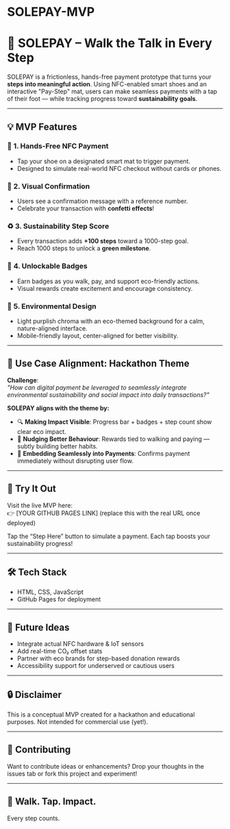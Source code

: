 # SOLEPAY-MVP
# 👟 SOLEPAY – Walk the Talk in Every Step

SOLEPAY is a frictionless, hands-free payment prototype that turns your **steps into meaningful action**. Using NFC-enabled smart shoes and an interactive "Pay-Step" mat, users can make seamless payments with a tap of their foot — while tracking progress toward **sustainability goals**.

---

## 💡 MVP Features

### 🧠 **1. Hands-Free NFC Payment**
- Tap your shoe on a designated smart mat to trigger payment.
- Designed to simulate real-world NFC checkout without cards or phones.

### 🎉 **2. Visual Confirmation**
- Users see a confirmation message with a reference number.
- Celebrate your transaction with **confetti effects**!

### ♻️ **3. Sustainability Step Score**
- Every transaction adds **+100 steps** toward a 1000-step goal.
- Reach 1000 steps to unlock a **green milestone**.

### 🏅 **4. Unlockable Badges**
- Earn badges as you walk, pay, and support eco-friendly actions.
- Visual rewards create excitement and encourage consistency.

### 🌱 **5. Environmental Design**
- Light purplish chroma with an eco-themed background for a calm, nature-aligned interface.
- Mobile-friendly layout, center-aligned for better visibility.

---

## 🧭 Use Case Alignment: Hackathon Theme

**Challenge**:  
_"How can digital payment be leveraged to seamlessly integrate environmental sustainability and social impact into daily transactions?"_

**SOLEPAY aligns with the theme by:**

- 🔍 **Making Impact Visible**: Progress bar + badges + step count show clear eco impact.
- 💚 **Nudging Better Behaviour**: Rewards tied to walking and paying — subtly building better habits.
- 📱 **Embedding Seamlessly into Payments**: Confirms payment immediately without disrupting user flow.

---

## 🚀 Try It Out

Visit the live MVP here:  
👉 [YOUR GITHUB PAGES LINK] (replace this with the real URL once deployed)

Tap the “Step Here” button to simulate a payment. Each tap boosts your sustainability progress!

---

## 🛠 Tech Stack

- HTML, CSS, JavaScript
- GitHub Pages for deployment

---

## 📌 Future Ideas

- Integrate actual NFC hardware & IoT sensors
- Add real-time CO₂ offset stats
- Partner with eco brands for step-based donation rewards
- Accessibility support for underserved or cautious users

---

## 🔒 Disclaimer

This is a conceptual MVP created for a hackathon and educational purposes. Not intended for commercial use (yet!).

---

## 🙌 Contributing

Want to contribute ideas or enhancements? Drop your thoughts in the issues tab or fork this project and experiment!

---

## 👣 Walk. Tap. Impact.
Every step counts.
